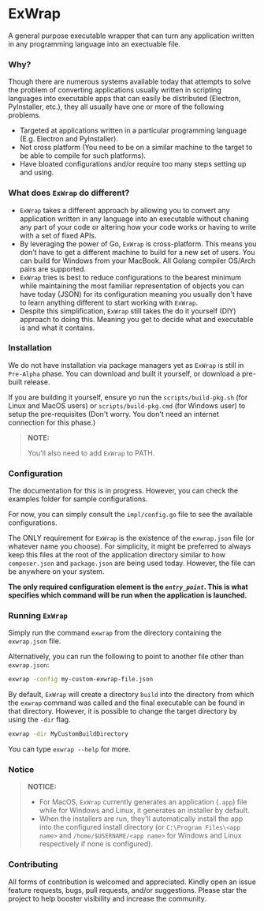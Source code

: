 # ExWrap

A general purpose executable wrapper that can turn any application written in any programming language into an exectuable file.

### Why?

Though there are numerous systems available today that attempts to solve the problem of converting applications usually written in scripting languages into executable apps that can easily be distributed (Electron, PyInstaller, etc.), they all usually have one or more of the following problems.

- Targeted at applications written in a particular programming language (E.g. Electron and PyInstaller).
- Not cross platform (You need to be on a similar machine to the target to be able to compile for such platforms).
- Have bloated configurations and/or require too many steps setting up and using.

### What does `ExWrap` do different?

- `ExWrap` takes a different approach by allowing you to convert any application written in any language into an executable without chaning any part of your code or altering how your code works or having to write with a set of fixed APIs.
- By leveraging the power of Go, `ExWrap` is cross-platform. This means you don't have to get a different machine to build for a new set of users. You can build for Windows from your MacBook. All Golang compiler OS/Arch pairs are supported.
- `ExWrap` tries is best to reduce configurations to the bearest minimum while maintaining the most familiar representation of objects you can have today (JSON) for its configuration meaning you usually don't have to learn anything different to start working with `ExWrap`. 
- Despite this simplification, `ExWrap` still takes the do it yourself (DIY) approach to doing this. Meaning you get to decide what and executable is and what it contains.

### Installation

We do not have installation via package managers yet as `ExWrap` is still in `Pre-Alpha` phase. You can download and built it yourself, or download a pre-built release. 

If you are building it yourself, ensure yo run the `scripts/build-pkg.sh` (for Linux and MacOS users) or `scripts/build-pkg.cmd` (for Windows user) to setup the pre-requisites (Don't worry. You don't need an internet connection for this phase.)

> **NOTE:**
> 
> You'll also need to add `ExWrap` to PATH.

### Configuration

The documentation for this is in progress. However, you can check the examples folder for sample configurations.

For now, you can simply consult the `impl/config.go` file to see the available configurations.

The ONLY requirement for `ExWrap` is the existence of the `exwrap.json` file (or whatever name you choose). For simplicity, it might be preferred to always keep this files at the root of the application directory similar to how `composer.json` and `package.json` are being used today. However, the file can be anywhere on your system.

**The only required configuration element is the _`entry_point`_. This is what specifies which command will be run when the application is launched.**

### Running `ExWrap`

Simply run the command `exwrap` from the directory containing the `exwrap.json` file. 

Alternatively, you can run the following to point to another file other than `exwrap.json`:

```sh
exwrap -config my-custom-exwrap-file.json
```

By default, `ExWrap` will create a directory `build` into the directory from which the `exwrap` command was called and the final executable can be found in that directory. However, it is possible to change the target directory by using the `-dir` flag.

```sh
exwrap -dir MyCustomBuildDirectory
```

You can type `exwrap --help` for more.

### Notice

> **NOTICE:**
> 
> - For MacOS, `ExWrap` currently generates an application (`.app`) 
> file while for Windows and Linux, it generates an installer by 
> default. 
> - When the installers are run, they'll automatically 
> install the app into the configured install directory (or 
> `C:\Program Files\<app name>` and `/home/$USERNAME/<app name>` 
> for Windows and Linux respectively if none is configured).

### Contributing

All forms of contribution is welcomed and appreciated. Kindly open an issue feature requests, bugs, pull requests, and/or suggestions. Please star the project to help booster visibility and increase the community.


